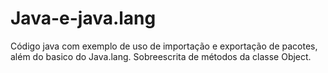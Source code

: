 # Java-e-java.lang

Código java com exemplo de uso de importação e exportação de pacotes, além do basico do Java.lang.
Sobreescrita de métodos da classe Object.
